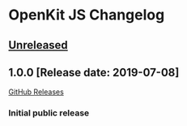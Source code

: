 # OpenKit JS Changelog

## [Unreleased](https://github.com/Dynatrace/openkit-js/compare/v1.0.0...release/1.0)

## 1.0.0 [Release date: 2019-07-08]
[GitHub Releases](https://github.com/Dynatrace/openkit-js/releases/tag/v1.0.0)
### Initial public release